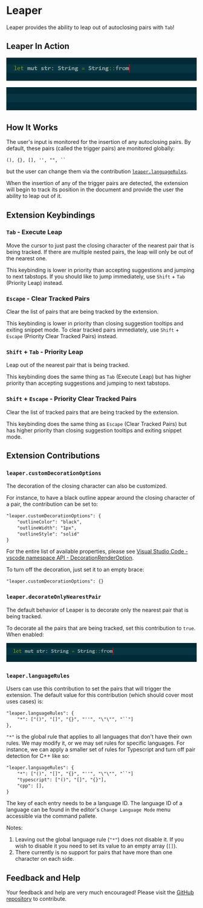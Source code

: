 # Leaper

Leaper provides the ability to leap out of autoclosing pairs with `Tab`!

## Leaper In Action

![Leaper In Action](images/leaper-in-action.gif)

![Leaper In Action 2](images/leaper-in-action-2.gif)

## How It Works

The user's input is monitored for the insertion of any autoclosing pairs. By default, these pairs (called the trigger pairs) are monitored globally:

    (), {}, [], '', "", ``

but the user can change them via the contribution [`leaper.languageRules`](#`leaper.languageRules`).

When the insertion of any of the trigger pairs are detected, the extension will begin to track its position in the document and provide the user the ability to leap out of it.

## Extension Keybindings

### `Tab` - Execute Leap

Move the cursor to just past the closing character of the nearest pair that is being tracked. If there are multiple nested pairs, the leap will only be out of the nearest one.

This keybinding is lower in priority than accepting suggestions and jumping to next tabstops. If you should like to jump immediately, use `Shift` + `Tab` (Priority Leap) instead.

### `Escape` - Clear Tracked Pairs

Clear the list of pairs that are being tracked by the extension.

This keybinding is lower in priority than closing suggestion tooltips and exiting snippet mode. To clear tracked pairs immediately, use `Shift` + `Escape` (Priority Clear Tracked Pairs) instead.

### `Shift` + `Tab` - Priority Leap

Leap out of the nearest pair that is being tracked.

This keybinding does the same thing as `Tab` (Execute Leap) but has higher priority than accepting suggestions and jumping to next tabstops.

### `Shift` + `Escape` - Priority Clear Tracked Pairs

Clear the list of tracked pairs that are being tracked by the extension.

This keybinding does the same thing as `Escape` (Clear Tracked Pairs) but has higher priority than closing suggestion tooltips and exiting snippet mode.

## Extension Contributions

### `leaper.customDecorationOptions`

The decoration of the closing character can also be customized.

For instance, to have a black outline appear around the closing character of a pair, the contribution can be set to:

    "leaper.customDecorationOptions": {
        "outlineColor": "black",
        "outlineWidth": "1px",
        "outlineStyle": "solid"
    }

For the entire list of available properties, please see [Visual Studio Code - vscode namespace API - DecorationRenderOption](https://code.visualstudio.com/docs/extensionAPI/vscode-api#DecorationRenderOptions).

To turn off the decoration, just set it to an empty brace:

    "leaper.customDecorationOptions": {}

### `leaper.decorateOnlyNearestPair`

The default behavior of Leaper is to decorate only the nearest pair that is being tracked. 

To decorate all the pairs that are being tracked, set this contribution to `true`. When enabled:

![Decorate All Pairs](images/decorate-all-pairs.gif)

### `leaper.languageRules`

Users can use this contribution to set the pairs that will trigger the extension. The default value for this contribution (which should cover most uses cases) is:

    "leaper.languageRules": {
        "*": ["()", "[]", "{}", "''", "\"\"", "``"]
    },

`"*"` is the global rule that applies to all languages that don't have their own rules. We may modify it, or we may set rules for specific languages. For instance, we can apply a smaller set of rules for Typescript and turn off pair detection for C++ like so:

    "leaper.languageRules": {
        "*": ["()", "[]", "{}", "''", "\"\"", "``"]
        "typescript": ["()", "[]", "{}"],
        "cpp": [],
    }

The key of each entry needs to be a language ID. The language ID of a language can be found in the editor's `Change Language Mode` menu accessible via the command pallete.

Notes:
1. Leaving out the global language rule (`"*"`) does not disable it. If you wish to disable it you need to set its value to an empty array (`[]`).
2. There currently is no support for pairs that have more than one character on each side.

## Feedback and Help

Your feedback and help are very much encouraged! Please visit the [GitHub repository](https://github.com/OnlyLys/Leaper) to contribute.